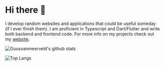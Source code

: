# Hi there 👋

I develop random websites and applications that could be useful someday (if I ever finish them).
I am proficient in Typescript and Dart/Flutter and write both backend and frontend code. For more info on my projects check out my [website](https://guusvanmeerveld.dev).

![Guusvanmeerveld's github stats](https://github-readme-stats.vercel.app/api?username=guusvanmeerveld&theme=dark)

![Top Langs](https://github-readme-stats.vercel.app/api/top-langs/?username=guusvanmeerveld&theme=dark)
